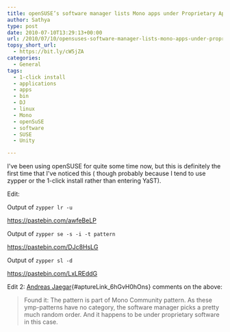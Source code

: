 ```yaml
---
title: openSUSE’s software manager lists Mono apps under Proprietary Applications Pattern
author: Sathya
type: post
date: 2010-07-10T13:29:13+00:00
url: /2010/07/10/opensuses-software-manager-lists-mono-apps-under-proprietary-applications-pattern/
topsy_short_url:
  - https://bit.ly/cW5jZA
categories:
  - General
tags:
  - 1-click install
  - applications
  - apps
  - bin
  - DJ
  - linux
  - Mono
  - openSuSE
  - software
  - SUSE
  - Unity

---
```

<img class="aligncenter size-medium wp-image-874" title="Mono Apps" src="https://sathyasays.com/wp-content/uploads/2010/07/mono-608x422.png" alt=""   srcset="https://sathyasays.com/wp-content/uploads/2010/07/mono-608x422.png 608w, https://sathyasays.com/wp-content/uploads/2010/07/mono-800x555.png 800w, https://sathyasays.com/wp-content/uploads/2010/07/mono.png 903w" sizes="(max-width: 608px) 100vw, 608px" />I've been using openSUSE for quite some time now, but this is definitely the first time that I've noticed this ( though probably because I tend to use zypper or the 1-click install rather than entering YaST).

Edit:
  
Output of `zypper lr -u`
  
<https://pastebin.com/awfeBeLP>

Output of `zypper se -s -i -t pattern`
  
<https://pastebin.com/DJc8HsLG>

Output of `zypper sl -d`
  
<https://pastebin.com/LxLREddG>

Edit 2: [Andreas Jaegar][1]{#aptureLink_6hGvH0hOns} comments on the above:

> Found it: The pattern is part of Mono Community pattern. As these ymp-patterns have no category, the software manager picks a pretty much random order. And it happens to be under proprietary software in this case.

 [1]: https://en.opensuse.org/User:A_jaeger
